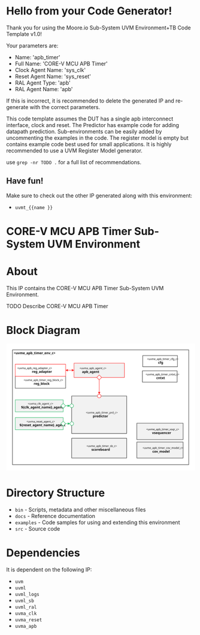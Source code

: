 # Hello from your Code Generator!
Thank you for using the Moore.io Sub-System UVM Environment+TB Code Template v1.0!

Your parameters are:
* Name: 'apb_timer'
* Full Name: 'CORE-V MCU APB Timer'
* Clock Agent Name: 'sys_clk'
* Reset Agent Name: 'sys_reset'
* RAL Agent Type: 'apb'
* RAL Agent Name: 'apb'

If this is incorrect, it is recommended to delete the generated IP and re-generate with the correct parameters.

This code template assumes the DUT has a single apb interconnect interface, clock and reset.
The Predictor has example code for adding datapath prediction.
Sub-environments can be easily added by uncommenting the examples in the code.
The register model is empty but contains example code best used for small applications.
It is highly recommended to use a UVM Register Model generator.

use `grep -nr TODO .` for a full list of recommendations.


## Have fun!
Make sure to check out the other IP generated along with this environment:
* `uvmt_{{name }}`




# CORE-V MCU APB Timer Sub-System UVM Environment


# About
This IP contains the CORE-V MCU APB Timer Sub-System UVM Environment.

TODO Describe CORE-V MCU APB Timer


# Block Diagram
![alt text](./docs/env_block_diagram.svg "CORE-V MCU APB Timer Sub-System UVM Environment Block Diagram")

# Directory Structure
* `bin` - Scripts, metadata and other miscellaneous files
* `docs` - Reference documentation
* `examples` - Code samples for using and extending this environment
* `src` - Source code


# Dependencies
It is dependent on the following IP:

* `uvm`
* `uvml`
* `uvml_logs`
* `uvml_sb`
* `uvml_ral`
* `uvma_clk`
* `uvma_reset`
* `uvma_apb`
